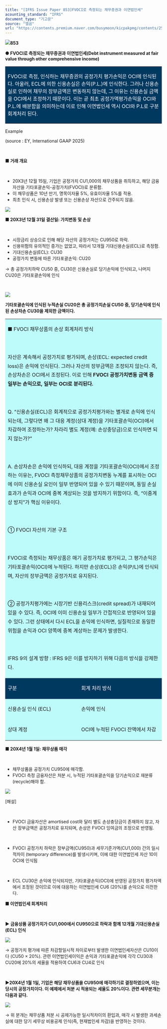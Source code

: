 ```yaml
---
title: "[IFRS Issue Paper 853]FVOCI로 측정되는 채무증권과 이연법인세"
acounting_standard: "IFRS"
document_type: "기고문"
source: "엘곰"
url: "https://contents.premium.naver.com/busymoon/kicpakpmg/contents/250619100052404pk"
---
```

![](https://n2.news.naver.com/l.gif?type=content)**853**

**● FVOCI로 측정되는 채무증권과 이연법인세(Debt instrument measured at fair value through other comprehensive income)**

<table style=""><tbody><tr><td colspan="3" rowspan="1" style="width: 99.99%; height: 129.0px;  background-color: #003960;"><div><p style=""><span style="color:#ffffff;">FVOCI로 측정, 인식하는 채무증권의 공정가치 평가손익은 OCI에 인식된다. 아울러, ECL에 의한 신용손실은 손익(P.L.)에 인식한다. 그러나 신용손실로 인하여 채무의 장부금액은 변동하지 않는데, 그 이유는 신용손실 금액을 OCI에서 조정하기 때문이다. 이는 곧 최초 공정가액평가손익을 OCI와 P.L.에 배분함을 의미하는데 이로 인해 이연법인세 역시 OCI와 P.L로 구분회계처리 된다.</span></p></div></td></tr></tbody></table>

Example

(source : EY, International GAAP 2025)

​

**■ 거래 개요**

​

- 20X3년 12월 15일, 기업은 공정가치 CU1,000의 채무상품을 취득하고, 해당 금융자산을 기타포괄손익-공정가치(FVOCI)로 분류함.
- 이 채무상품은 10년 만기, 명목이자율 5%, 유효이자율 5%를 적용.
- 최초 인식 시, 신용손상 발생 또는 신용손상 자산으로 간주되지 않음.

![](https://scs-phinf.pstatic.net/MjAyNTA2MTlfMTMg/MDAxNzUwMjkyOTE4Nzk1.Zr5_iV_nsu8JQco3eDQ3mH6aWIo3lb_ZgS4UraYpnAIg._PRnZOS6jGXVlZe0pWjNxC8uTv8dU6FOrVGWi3XnRCIg.PNG/image.png?type=w800)

**■ 20X3년 12월 31일 결산일: 가치변동 및 손상**

​

- 시장금리 상승으로 인해 해당 자산의 공정가치는 CU950로 하락.
- 신용위험의 유의적인 증가는 없었고, 따라서 12개월 기대신용손실(ECL)로 측정함.
- 기대신용손실(ECL): CU30
- 공정가치 변동에 따른 기타포괄손익: CU20

→ 총 공정가치하락 CU50 중, CU30은 신용손실로 당기손익에 인식되고, 나머지 CU20은 기타포괄손익에 인식

​

![](https://scs-phinf.pstatic.net/MjAyNTA2MTlfMjk4/MDAxNzUwMjkyOTg3MzUx.Hkj6m4H9l0SUNmJYWzuHZ3ByfU_VTDG0mqO1IJiQeLEg.i2NG4UmVtF_zh-k8sTA8YuZlmViDYtmrSFZXEZutwGEg.PNG/image.png?type=w800)

**기타포괄손익에 인식된 누적손실 CU20은 총 공정가치손실 CU50 중, 당기손익에 인식된 손상차손 CU30을 제외한 금액이다.**

<table style=""><tbody><tr><td colspan="3" rowspan="1" style="width: 100.0%; height: 32.25px;  background-color: #bdfbfa;"><div><p style="line-height:1.8;"><span style="">■ FVOCI 채무상품의 손상 회계처리 방식</span></p></div><div><p style="line-height:1.8;"><span style="">​</span></p></div><div><p style="line-height:1.8;"><span style="">자산은 계속해서 공정가치로 평가되며, 손상(ECL: expected credit loss)은 손익에 인식된다. 그러나 자산의 장부금액은 조정되지 않는다. 즉, 손상차손은 OCI에서 조정된다. 이로 인해 </span><span style=""><b>FVOCI 공정가치변동 금액 중 일부는 손익으로, 일부는 OCI로 분리된다.</b></span></p></div><div><p style="line-height:1.8;"><span style=""><b>​</b></span></p></div><div><p style="line-height:1.8;"><span style="">Q. “신용손실(ECL)은 회계적으로 공정가치평가와는 별개로 손익에 인식되는데, 그렇다면 왜 그 대응 계정(상대 계정)을 기타포괄손익(OCI)에서 차감하여 조정하는가? 차라리 별도 계정(예: 손상충당금)으로 인식하면 되지 않는가?”</span></p></div><div><p style="line-height:1.8;"><span style="">​</span></p></div><div><p style="line-height:1.8;"><span style="">A. 손상차손은 손익에 인식하되, 대응 계정을 기타포괄손익(OCI)에서 조정하는 이유는, FVOCI 측정채무상품의 공정가치변동 누계를 표시하는 OCI에 이미 신용손실 요인이 일부 반영되어 있을 수 있기 때문이며, 동일 손실 효과가 손익과 OCI에 중복 계상되는 것을 방지하기 위함이다. 즉, “이중계상 방지”가 핵심 이유이다.</span></p></div><div><p style="line-height:1.8;"><span style="">​</span></p></div><div><p style="line-height:1.8;"><span style="">① FVOCI 자산의 기본 구조</span></p></div><div><p style="line-height:1.8;"><span style="">​</span></p></div><div><p style="line-height:1.8;"><span style="">FVOCI로 측정되는 채무상품은 매기 공정가치로 평가되고, 그 평가손익은 기타포괄손익(OCI)에 누적된다. 하지만 손상(ECL)은 손익(P/L)에 인식되며, 자산의 장부금액은 공정가치로 유지된다.</span></p></div><div><p style="line-height:1.8;"><span style="">​</span></p></div><div><p style="line-height:1.8;"><span style="">② 공정가치평가에는 시장기반 신용리스크(credit spread)가 내재되어 있을 수 있다. 즉, OCI에 이미 신용손실 일부가 간접적으로 반영되어 있을 수 있다. 그런 상태에서 다시 ECL을 손익에 인식하면, 실질적으로 동일한 위험을 손익과 OCI 양쪽에 중복 계상하는 문제가 발생한다.</span></p></div><div><p style="line-height:1.8;"><span style="">​</span></p></div><div><p style="line-height:1.8;"><span style="">IFRS 9의 설계 방향 : IFRS 9은 이를 방지하기 위해 다음의 방식을 강제한다.</span></p></div></td></tr><tr><td colspan="2" rowspan="1" style="width: 46.96%; height: 32.25px;  background-color: #003960;"><div><p style="line-height:1.8;"><span style="color:#ffffff;">구분</span></p></div></td><td colspan="1" rowspan="1" style="width: 53.04%; height: 32.25px;  background-color: #003960;"><div><p style="line-height:1.8;"><span style="color:#ffffff;">회계 처리 방식</span></p></div></td></tr><tr><td colspan="2" rowspan="1" style="width: 46.96%; height: 32.25px;  background-color: #bdfbfa;"><div><p style="line-height:1.8;"><span style="">신용손실 인식 (ECL)</span></p></div></td><td colspan="1" rowspan="1" style="width: 53.04%; height: 32.25px;  background-color: #bdfbfa;"><div><p style="line-height:1.8;"><span style="">손익에 인식</span></p></div></td></tr><tr><td colspan="2" rowspan="1" style="width: 46.96%; height: 32.25px;  background-color: #bdfbfa;"><div><p style="line-height:1.8;"><span style="">상대 계정</span></p></div></td><td colspan="1" rowspan="1" style="width: 53.04%; height: 32.25px;  background-color: #bdfbfa;"><div><p style="line-height:1.8;"><span style="">OCI에 누적된 FVOCI 잔액에서 차감</span></p></div></td></tr></tbody></table>

**■ 20X4년 1월 1일: 채무상품 매각**

**​**

- 채무상품을 공정가치 CU950에 매각함.
- FVOCI 측정 금융자산은 처분 시, 누적된 기타포괄손익을 당기손익으로 재분류(recycle)해야 함.

![](https://scs-phinf.pstatic.net/MjAyNTA2MTlfMTA0/MDAxNzUwMjkzMDUxNzI1.pOK1UQAzzlXDsCqhYBeFZ0sUFtgfMUR8OWXfBkFo3OAg.n4-LoGPWx_c0PSlO4JeFu7xnkH4R6ZN1L-9n40k4mFcg.PNG/image.png?type=w800)

\[해설\]

​

- FVOCI 금융자산은 amortised cost와 달리 별도 손상충당금이 존재하지 않고, 자산 장부금액은 공정가치로 유지되며, 손상은 FVOCI 잉여금의 조정으로 반영됨.

​

- FVOCI 공정가치 하락은 장부금액(CU950)과 세무기준가액(CU1,000) 간의 일시적차이 (temporary difference)를 발생시키며, 이에 대한 이연법인세 자산 10이 OCI에 인식됨

​

- ECL CU30은 손익에 인식되지만, 기타포괄손익(OCI)에 반영된 공정가치 평가차액에서 조정된 것이므로 이에 대응하는 이연법인세 CU6 (20%)를 손익으로 이전한다.

**■ 이연법인세 회계처리**

**​**

**▶ 금융상품 공정가치가 CU1,000에서 CU950으로 하락과 함께 12개월 기대신용손실(ECL) 인식**

![](https://scs-phinf.pstatic.net/MjAyNTA2MTlfMjgy/MDAxNzUwMjkzNDM2OTc3.Op9ZQF4ri_mionGyHKgERIEKGopaz1QqCOpmU1rz7YEg.nqoYi0Wr-Ha9_SNjRXGbInpcjuZAI221Vj2iUokR9UMg.PNG/image.png?type=w800)

→ 공정가치 평가에 따른 차감할일시적 차이로부터 발생한 이연법인세자산은 CU10이다 (CU50 × 20%). 관련 이연법인세이익은 손익과 기타포괄손익에 각각 CU30과 CU20에 20%의 세율을 적용하여 CU6과 CU4로 인식

​

**▶20X4년 1월 1일, 기업은 해당 채무상품을 CU950에 매각하기로 결정하였으며, 이는 당시의 공정가치이다. 이 예제에서 처분 시 적용되는 세율도 20%이다. 관련 세무분개는 다음과 같다.**

![](https://scs-phinf.pstatic.net/MjAyNTA2MTlfMjAy/MDAxNzUwMjkzNTM0MDU2.bWpKplv3Lw3cbW6WOIQk-3dRaysZ4lD-WRWL2RhBwx4g.z0jX2c_uqbVJmkP04MRZXCG5xmjKn0IcFwQ2U4Ybmaog.PNG/image.png?type=w800)

→ 위 분개는 채무상품 처분 시 공제가능한 일시적차이의 환입과, 매각 시 발생한 과세손실에 대한 당기 세무상 비용공제 인식(즉, 현재법인세 차감)을 반영하는 것이다.